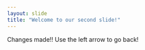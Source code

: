```yaml
---
layout: slide
title: "Welcome to our second slide!"
---
```

Changes made!!
Use the left arrow to go back!
